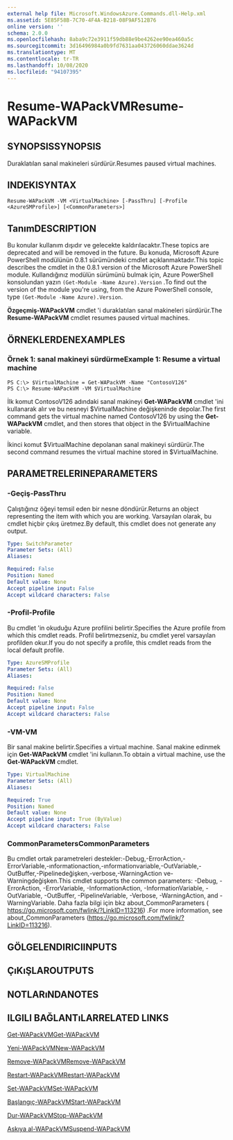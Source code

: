 ```yaml
---
external help file: Microsoft.WindowsAzure.Commands.dll-Help.xml
ms.assetid: 5E85F58B-7C70-4F4A-B218-08F9AF512B76
online version: ''
schema: 2.0.0
ms.openlocfilehash: 8aba9c72e3911f59db88e9be4262ee90ea460a5c
ms.sourcegitcommit: 3d16496984a0b9fd7631aa043726060ddae3624d
ms.translationtype: MT
ms.contentlocale: tr-TR
ms.lasthandoff: 10/08/2020
ms.locfileid: "94107395"
---
```

# <span data-ttu-id="9e9de-101">Resume-WAPackVM</span><span class="sxs-lookup"><span data-stu-id="9e9de-101">Resume-WAPackVM</span></span>

## <span data-ttu-id="9e9de-102">SYNOPSIS</span><span class="sxs-lookup"><span data-stu-id="9e9de-102">SYNOPSIS</span></span>
<span data-ttu-id="9e9de-103">Duraklatılan sanal makineleri sürdürür.</span><span class="sxs-lookup"><span data-stu-id="9e9de-103">Resumes paused virtual machines.</span></span>

## <span data-ttu-id="9e9de-104">INDEKI</span><span class="sxs-lookup"><span data-stu-id="9e9de-104">SYNTAX</span></span>

```
Resume-WAPackVM -VM <VirtualMachine> [-PassThru] [-Profile <AzureSMProfile>] [<CommonParameters>]
```

## <span data-ttu-id="9e9de-105">Tanım</span><span class="sxs-lookup"><span data-stu-id="9e9de-105">DESCRIPTION</span></span>
<span data-ttu-id="9e9de-106">Bu konular kullanım dışıdır ve gelecekte kaldırılacaktır.</span><span class="sxs-lookup"><span data-stu-id="9e9de-106">These topics are deprecated and will be removed in the future.</span></span>
<span data-ttu-id="9e9de-107">Bu konuda, Microsoft Azure PowerShell modülünün 0.8.1 sürümündeki cmdlet açıklanmaktadır.</span><span class="sxs-lookup"><span data-stu-id="9e9de-107">This topic describes the cmdlet in the 0.8.1 version of the Microsoft Azure PowerShell module.</span></span>
<span data-ttu-id="9e9de-108">Kullandığınız modülün sürümünü bulmak için, Azure PowerShell konsolundan yazın `(Get-Module -Name Azure).Version` .</span><span class="sxs-lookup"><span data-stu-id="9e9de-108">To find out the version of the module you're using, from the Azure PowerShell console, type `(Get-Module -Name Azure).Version`.</span></span>

<span data-ttu-id="9e9de-109">**Özgeçmiş-WAPackVM** cmdlet 'i duraklatılan sanal makineleri sürdürür.</span><span class="sxs-lookup"><span data-stu-id="9e9de-109">The **Resume-WAPackVM** cmdlet resumes paused virtual machines.</span></span>

## <span data-ttu-id="9e9de-110">ÖRNEKLERDEN</span><span class="sxs-lookup"><span data-stu-id="9e9de-110">EXAMPLES</span></span>

### <span data-ttu-id="9e9de-111">Örnek 1: sanal makineyi sürdürme</span><span class="sxs-lookup"><span data-stu-id="9e9de-111">Example 1: Resume a virtual machine</span></span>
```
PS C:\> $VirtualMachine = Get-WAPackVM -Name "ContosoV126"
PS C:\> Resume-WAPackVM -VM $VirtualMachine
```

<span data-ttu-id="9e9de-112">İlk komut ContosoV126 adındaki sanal makineyi **Get-WAPackVM** cmdlet 'ini kullanarak alır ve bu nesneyi $VirtualMachine değişkeninde depolar.</span><span class="sxs-lookup"><span data-stu-id="9e9de-112">The first command gets the virtual machine named ContosoV126 by using the **Get-WAPackVM** cmdlet, and then stores that object in the $VirtualMachine variable.</span></span>

<span data-ttu-id="9e9de-113">İkinci komut $VirtualMachine depolanan sanal makineyi sürdürür.</span><span class="sxs-lookup"><span data-stu-id="9e9de-113">The second command resumes the virtual machine stored in $VirtualMachine.</span></span>

## <span data-ttu-id="9e9de-114">PARAMETRELERINE</span><span class="sxs-lookup"><span data-stu-id="9e9de-114">PARAMETERS</span></span>

### <span data-ttu-id="9e9de-115">-Geçiş</span><span class="sxs-lookup"><span data-stu-id="9e9de-115">-PassThru</span></span>
<span data-ttu-id="9e9de-116">Çalıştığınız öğeyi temsil eden bir nesne döndürür.</span><span class="sxs-lookup"><span data-stu-id="9e9de-116">Returns an object representing the item with which you are working.</span></span>
<span data-ttu-id="9e9de-117">Varsayılan olarak, bu cmdlet hiçbir çıkış üretmez.</span><span class="sxs-lookup"><span data-stu-id="9e9de-117">By default, this cmdlet does not generate any output.</span></span>

```yaml
Type: SwitchParameter
Parameter Sets: (All)
Aliases:

Required: False
Position: Named
Default value: None
Accept pipeline input: False
Accept wildcard characters: False
```

### <span data-ttu-id="9e9de-118">-Profil</span><span class="sxs-lookup"><span data-stu-id="9e9de-118">-Profile</span></span>
<span data-ttu-id="9e9de-119">Bu cmdlet 'in okuduğu Azure profilini belirtir.</span><span class="sxs-lookup"><span data-stu-id="9e9de-119">Specifies the Azure profile from which this cmdlet reads.</span></span>
<span data-ttu-id="9e9de-120">Profil belirtmezseniz, bu cmdlet yerel varsayılan profilden okur.</span><span class="sxs-lookup"><span data-stu-id="9e9de-120">If you do not specify a profile, this cmdlet reads from the local default profile.</span></span>

```yaml
Type: AzureSMProfile
Parameter Sets: (All)
Aliases:

Required: False
Position: Named
Default value: None
Accept pipeline input: False
Accept wildcard characters: False
```

### <span data-ttu-id="9e9de-121">-VM</span><span class="sxs-lookup"><span data-stu-id="9e9de-121">-VM</span></span>
<span data-ttu-id="9e9de-122">Bir sanal makine belirtir.</span><span class="sxs-lookup"><span data-stu-id="9e9de-122">Specifies a virtual machine.</span></span>
<span data-ttu-id="9e9de-123">Sanal makine edinmek için **Get-WAPackVM** cmdlet 'ini kullanın.</span><span class="sxs-lookup"><span data-stu-id="9e9de-123">To obtain a virtual machine, use the **Get-WAPackVM** cmdlet.</span></span>

```yaml
Type: VirtualMachine
Parameter Sets: (All)
Aliases:

Required: True
Position: Named
Default value: None
Accept pipeline input: True (ByValue)
Accept wildcard characters: False
```

### <span data-ttu-id="9e9de-124">CommonParameters</span><span class="sxs-lookup"><span data-stu-id="9e9de-124">CommonParameters</span></span>
<span data-ttu-id="9e9de-125">Bu cmdlet ortak parametreleri destekler:-Debug,-ErrorAction,-ErrorVariable,-ınformationaction,-ınformationvariable,-OutVariable,-OutBuffer,-Pipelinedeğişken,-verbose,-WarningAction ve-Warningdeğişken.</span><span class="sxs-lookup"><span data-stu-id="9e9de-125">This cmdlet supports the common parameters: -Debug, -ErrorAction, -ErrorVariable, -InformationAction, -InformationVariable, -OutVariable, -OutBuffer, -PipelineVariable, -Verbose, -WarningAction, and -WarningVariable.</span></span> <span data-ttu-id="9e9de-126">Daha fazla bilgi için bkz about_CommonParameters ( https://go.microsoft.com/fwlink/?LinkID=113216) .</span><span class="sxs-lookup"><span data-stu-id="9e9de-126">For more information, see about_CommonParameters (https://go.microsoft.com/fwlink/?LinkID=113216).</span></span>

## <span data-ttu-id="9e9de-127">GÖLGELENDIRICI</span><span class="sxs-lookup"><span data-stu-id="9e9de-127">INPUTS</span></span>

## <span data-ttu-id="9e9de-128">ÇıKıŞLAR</span><span class="sxs-lookup"><span data-stu-id="9e9de-128">OUTPUTS</span></span>

## <span data-ttu-id="9e9de-129">NOTLARıNDA</span><span class="sxs-lookup"><span data-stu-id="9e9de-129">NOTES</span></span>

## <span data-ttu-id="9e9de-130">ILGILI BAĞLANTıLAR</span><span class="sxs-lookup"><span data-stu-id="9e9de-130">RELATED LINKS</span></span>

[<span data-ttu-id="9e9de-131">Get-WAPackVM</span><span class="sxs-lookup"><span data-stu-id="9e9de-131">Get-WAPackVM</span></span>](./Get-WAPackVM.md)

[<span data-ttu-id="9e9de-132">Yeni-WAPackVM</span><span class="sxs-lookup"><span data-stu-id="9e9de-132">New-WAPackVM</span></span>](./New-WAPackVM.md)

[<span data-ttu-id="9e9de-133">Remove-WAPackVM</span><span class="sxs-lookup"><span data-stu-id="9e9de-133">Remove-WAPackVM</span></span>](./Remove-WAPackVM.md)

[<span data-ttu-id="9e9de-134">Restart-WAPackVM</span><span class="sxs-lookup"><span data-stu-id="9e9de-134">Restart-WAPackVM</span></span>](./Restart-WAPackVM.md)

[<span data-ttu-id="9e9de-135">Set-WAPackVM</span><span class="sxs-lookup"><span data-stu-id="9e9de-135">Set-WAPackVM</span></span>](./Set-WAPackVM.md)

[<span data-ttu-id="9e9de-136">Başlangıç-WAPackVM</span><span class="sxs-lookup"><span data-stu-id="9e9de-136">Start-WAPackVM</span></span>](./Start-WAPackVM.md)

[<span data-ttu-id="9e9de-137">Dur-WAPackVM</span><span class="sxs-lookup"><span data-stu-id="9e9de-137">Stop-WAPackVM</span></span>](./Stop-WAPackVM.md)

[<span data-ttu-id="9e9de-138">Askıya al-WAPackVM</span><span class="sxs-lookup"><span data-stu-id="9e9de-138">Suspend-WAPackVM</span></span>](./Suspend-WAPackVM.md)


